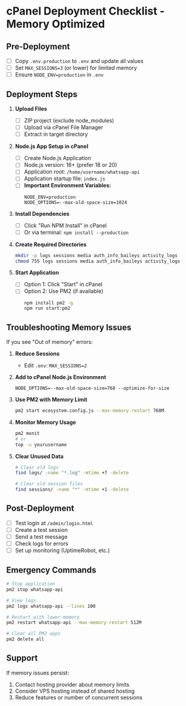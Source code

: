 # cPanel Deployment Checklist - Memory Optimized

## Pre-Deployment

- [ ] Copy `.env.production` to `.env` and update all values
- [ ] Set `MAX_SESSIONS=3` (or lower) for limited memory
- [ ] Ensure `NODE_ENV=production` in `.env`

## Deployment Steps

1. **Upload Files**
   - [ ] ZIP project (exclude node_modules)
   - [ ] Upload via cPanel File Manager
   - [ ] Extract in target directory

2. **Node.js App Setup in cPanel**
   - [ ] Create Node.js Application
   - [ ] Node.js version: 16+ (prefer 18 or 20)
   - [ ] Application root: `/home/username/whatsapp-api`
   - [ ] Application startup file: `index.js`
   - [ ] **Important Environment Variables:**
     ```
     NODE_ENV=production
     NODE_OPTIONS=--max-old-space-size=1024
     ```

3. **Install Dependencies**
   - [ ] Click "Run NPM Install" in cPanel
   - [ ] Or via terminal: `npm install --production`

4. **Create Required Directories**
   ```bash
   mkdir -p logs sessions media auth_info_baileys activity_logs
   chmod 755 logs sessions media auth_info_baileys activity_logs
   ```

5. **Start Application**
   - [ ] Option 1: Click "Start" in cPanel
   - [ ] Option 2: Use PM2 (if available)
     ```bash
     npm install pm2 -g
     npm run start:pm2
     ```

## Troubleshooting Memory Issues

If you see "Out of memory" errors:

1. **Reduce Sessions**
   - Edit `.env`: `MAX_SESSIONS=2`

2. **Add to cPanel Node.js Environment**
   ```
   NODE_OPTIONS=--max-old-space-size=768 --optimize-for-size
   ```

3. **Use PM2 with Memory Limit**
   ```bash
   pm2 start ecosystem.config.js --max-memory-restart 768M
   ```

4. **Monitor Memory Usage**
   ```bash
   pm2 monit
   # or
   top -u yourusername
   ```

5. **Clear Unused Data**
   ```bash
   # Clear old logs
   find logs/ -name "*.log" -mtime +7 -delete
   
   # Clear old session files
   find sessions/ -name "*" -mtime +1 -delete
   ```

## Post-Deployment

- [ ] Test login at `/admin/login.html`
- [ ] Create a test session
- [ ] Send a test message
- [ ] Check logs for errors
- [ ] Set up monitoring (UptimeRobot, etc.)

## Emergency Commands

```bash
# Stop application
pm2 stop whatsapp-api

# View logs
pm2 logs whatsapp-api --lines 100

# Restart with lower memory
pm2 restart whatsapp-api --max-memory-restart 512M

# Clear all PM2 apps
pm2 delete all
```

## Support

If memory issues persist:
1. Contact hosting provider about memory limits
2. Consider VPS hosting instead of shared hosting
3. Reduce features or number of concurrent sessions 